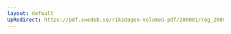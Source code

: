 ```yaml
---
layout: default
UpRedirect: https://pdf.swedeb.se/riksdagen-volumeG-pdf/200001/reg_200001/reg_200001_0405.pdf
---
```

